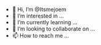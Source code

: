 - 👋 Hi, I’m @Itsmejoem
- 👀 I’m interested in ...
- 🌱 I’m currently learning ...
- 💞️ I’m looking to collaborate on ...
- 📫 How to reach me ...

<!---
Itsmejoem/Itsmejoem is a ✨ special ✨ repository because its `README.md` (this file) appears on your GitHub profile.
You can click the Preview link to take a look at your changes.
--->
